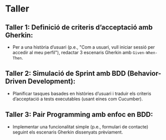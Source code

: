 # Taller 
## Taller 1: Definició de criteris d’acceptació amb Gherkin:  
   - Per a una història d’usuari (p.e., "Com a usuari, vull iniciar sessió per accedir al meu perfil"), redactar 3 escenaris Gherkin amb `Given-When-Then`.  
## Taller 2: Simulació de Sprint amb BDD (Behavior-Driven Development):  
   - Planificar tasques basades en històries d’usuari i traduir els criteris d’acceptació a tests executables (usant eines com Cucumber).  
## Taller 3: Pair Programming amb enfoc en BDD:  
   - Implementar una funcionalitat simple (p.e., formulari de contacte) seguint els escenaris Gherkin dissenyats prèviament.  